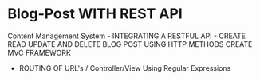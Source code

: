 # Blog-Post WITH REST API
 Content Management System - 
 INTEGRATING A RESTFUL API - CREATE READ UPDATE AND DELETE BLOG POST USING HTTP METHODS
 CREATE MVC FRAMEWORK
 - ROUTING OF URL's / Controller/View Using Regular Expressions
